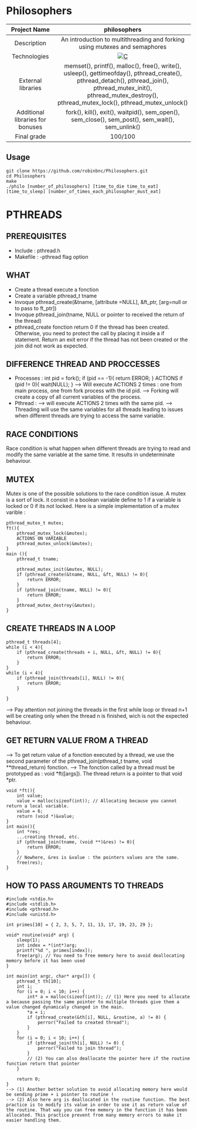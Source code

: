 # Philosophers

| Project Name | philosophers |
| :-: | :-: |
| Description | An introduction to multithreading and forking using mutexes and semaphores |
| Technologies | <a href="#"><img alt="C" src="https://custom-icon-badges.demolab.com/badge/C-03599C.svg?logo=c-in-hexagon&logoColor=white&style=for-the-badge"></a> |
| External libraries | memset(), printf(), malloc(), free(), write(), usleep(), gettimeofday(), pthread_create(), pthread_detach(), pthread_join(), pthread_mutex_init(), pthread_mutex_destroy(), pthread_mutex_lock(), pthread_mutex_unlock() |
| Additional libraries for bonuses | fork(), kill(), exit(), waitpid(), sem_open(), sem_close(), sem_post(), sem_wait(), sem_unlink() |
| Final grade | 100/100 |

## Usage
```
git clone https://github.com/robinbnc/Philosophers.git
cd Philosophers
make
./philo [number_of_philosophers] [time_to_die time_to_eat] [time_to_sleep] [number_of_times_each_philosopher_must_eat]
```

# PTHREADS
## PREREQUISITES

- Include : pthread.h
- Makefile : -pthread flag option

## WHAT

- Create a thread execute a fonction
- Create a variable pthread_t tname
- Invoque pthread_create(&tname, [attribute =NULL], &ft_ptr, [arg=null or to pass to ft_ptr])
- Invoque pthread_join(tname, NULL or pointer to received the return of the thread)
- pthread_create fonction return 0 if the thread has been created. Otherwise, you need to protect the call by placing it inside a if statement. Return an exit error if the thread has not been created or the join did not work as expected.

## DIFFERENCE THREAD AND PROCCESSES

- Processes :
	int pid = fork();
	if (pid == -1){
		return ERROR;
	}
	ACTIONS
	if (pid != 0){
		wait(NULL);
	}
	--> Will execute ACTIONS 2 times : one from main process, one from fork process with the id pid.
	--> Forking will create a copy of all current variables of the process.
- Pthread : 
	--> will execute ACTIONS 2 times with the same pid.
	--> Threading will use the same variables for all threads leading to issues when different threads are trying to access the same variable.

## RACE CONDITIONS

Race condition is what happen when different threads are trying to read and modify the same variable at the same time. It results in undeterminate behaviour.

## MUTEX

Mutex is one of the possible solutions to the race condition issue. A mutex is a sort of lock. it consist in a boolean variable define to 1 if a variable is locked or 0 if its not locked.
Here is a simple implementation of a mutex varible :

	pthread_mutex_t mutex;
	ft(){
		pthread_mutex_lock(&mutex);
		ACTIONS ON VARIABLE
		pthread_mutex_unlock(&mutex);
	}
	main (){
		pthread_t tname;

		pthread_mutex_init(&mutex, NULL);
		if (pthread_create(&tname, NULL, &ft, NULL) != 0){
			return ERROR;
		}
		if (pthread_join(tname, NULL) != 0){
			return ERROR;
		}
		pthread_mutex_destroy(&mutex);
	}

## CREATE THREADS IN A LOOP

	pthread_t threads[4];
	while (i < 4){
		if (pthread_create(threads + i, NULL, &ft, NULL) != 0){
			return ERROR;
		}
	}
	while (i < 4){
		if (pthread_join(threads[i], NULL) != 0){
			return ERROR;
		}
		
	}
--> Pay attention not joining the threads in the first while loop or thread n+1 will be creating only when the thread n is finished, wich is not the expected behaviour.

## GET RETURN VALUE FROM A THREAD

--> To get return value of a fonction executed by a thread, we use the second parameter of the pthread_join(pthread_t tname, void **thread_return) fonction.
--> The fonction called by a thread must be prototyped as : void *ft([args]). The thread return is a pointer to that void *ptr.

	void *ft(){
		int value;
		value = malloc(sizeof(int)); // Allocating because you cannot return a local variable.
		value = 6;
		return (void *)&value;
	}
	int main(){
		int	*res;
		...creating thread, etc.
		if (pthread_join(tname, (void **)&res) != 0){
			return ERROR;
		}
		// Nowhere, &res is &value : the pointers values are the same.
		free(res);
	}

## HOW TO PASS ARGUMENTS TO THREADS

	#include <stdio.h>
	#include <stdlib.h>
	#include <pthread.h>
	#include <unistd.h>

	int primes[10] = { 2, 3, 5, 7, 11, 13, 17, 19, 23, 29 };

	void* routine(void* arg) {
	    sleep(1);
	    int index = *(int*)arg;
	    printf("%d ", primes[index]);
	    free(arg); // You need to free memory here to avoid deallocating memory before it has been used
	}

	int main(int argc, char* argv[]) {
	    pthread_t th[10];
	    int i;
	    for (i = 0; i < 10; i++) {
	        int* a = malloc(sizeof(int)); // (1) Here you need to allocate a because passing the same pointer to multiple threads give them a value changed dynamicaly changed in the main.
	        *a = i;
	        if (pthread_create(&th[i], NULL, &routine, a) != 0) {
	            perror("Failed to created thread");
	        }
	    }
	    for (i = 0; i < 10; i++) {
	        if (pthread_join(th[i], NULL) != 0) {
	            perror("Failed to join thread");
	        }
			// (2) You can also deallocate the pointer here if the routine function return that pointer
	    }
    	
    	return 0;
	}
	--> (1) Another better solution to avoid allocating memory here would be sending prime + i pointer to routine !
	--> (2) Also here arg is deallocated in the routine function. The best practice is to modify its value in order to use it as return value of the routine. That way you can free memory in the function it has been allocated. This practice prevent from many memory errors to make it easier handling them.
